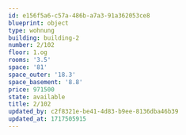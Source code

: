 ```yaml
---
id: e156f5a6-c57a-486b-a7a3-91a362053ce8
blueprint: object
type: wohnung
building: building-2
number: 2/102
floor: 1.og
rooms: '3.5'
space: '81'
space_outer: '18.3'
space_basement: '8.8'
price: 971500
state: available
title: 2/102
updated_by: c2f8321e-be41-4d83-b9ee-8136dba46b39
updated_at: 1717505915
---
```

